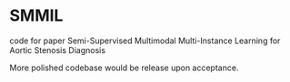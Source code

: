 # SMMIL
code for paper Semi-Supervised Multimodal Multi-Instance Learning for Aortic Stenosis Diagnosis

More polished codebase would be release upon acceptance. 
